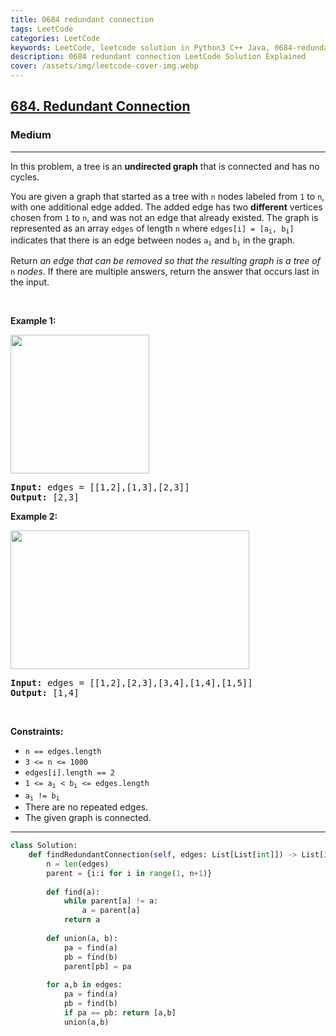 ```yaml
---
title: 0684 redundant connection
tags: LeetCode
categories: LeetCode
keywords: LeetCode, leetcode solution in Python3 C++ Java, 0684-redundant-connection solution
description: 0684 redundant connection LeetCode Solution Explained
cover: /assets/img/leetcode-cover-img.webp
---
```



<h2><a href="https://leetcode.com/problems/redundant-connection/">684. Redundant Connection</a></h2><h3>Medium</h3><hr><div><p>In this problem, a tree is an <strong>undirected graph</strong> that is connected and has no cycles.</p>

<p>You are given a graph that started as a tree with <code>n</code> nodes labeled from <code>1</code> to <code>n</code>, with one additional edge added. The added edge has two <strong>different</strong> vertices chosen from <code>1</code> to <code>n</code>, and was not an edge that already existed. The graph is represented as an array <code>edges</code> of length <code>n</code> where <code>edges[i] = [a<sub>i</sub>, b<sub>i</sub>]</code> indicates that there is an edge between nodes <code>a<sub>i</sub></code> and <code>b<sub>i</sub></code> in the graph.</p>

<p>Return <em>an edge that can be removed so that the resulting graph is a tree of </em><code>n</code><em> nodes</em>. If there are multiple answers, return the answer that occurs last in the input.</p>

<p>&nbsp;</p>
<p><strong class="example">Example 1:</strong></p>
<img alt="" src="https://assets.leetcode.com/uploads/2021/05/02/reduntant1-1-graph.jpg" style="width: 222px; height: 222px;">
<pre><strong>Input:</strong> edges = [[1,2],[1,3],[2,3]]
<strong>Output:</strong> [2,3]
</pre>

<p><strong class="example">Example 2:</strong></p>
<img alt="" src="https://assets.leetcode.com/uploads/2021/05/02/reduntant1-2-graph.jpg" style="width: 382px; height: 222px;">
<pre><strong>Input:</strong> edges = [[1,2],[2,3],[3,4],[1,4],[1,5]]
<strong>Output:</strong> [1,4]
</pre>

<p>&nbsp;</p>
<p><strong>Constraints:</strong></p>

<ul>
	<li><code>n == edges.length</code></li>
	<li><code>3 &lt;= n &lt;= 1000</code></li>
	<li><code>edges[i].length == 2</code></li>
	<li><code>1 &lt;= a<sub>i</sub> &lt; b<sub>i</sub> &lt;= edges.length</code></li>
	<li><code>a<sub>i</sub> != b<sub>i</sub></code></li>
	<li>There are no repeated edges.</li>
	<li>The given graph is connected.</li>
</ul>
</div>

---




```python
class Solution:
    def findRedundantConnection(self, edges: List[List[int]]) -> List[int]:
        n = len(edges)
        parent = {i:i for i in range(1, n+1)}
        
        def find(a):
            while parent[a] != a:
                a = parent[a]
            return a
    
        def union(a, b):
            pa = find(a)
            pb = find(b)
            parent[pb] = pa
        
        for a,b in edges:
            pa = find(a)
            pb = find(b)
            if pa == pb: return [a,b]
            union(a,b)
            
            
```
